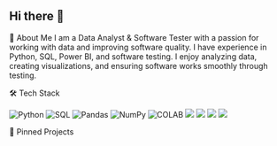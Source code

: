 ## Hi there 👋

<!--
**sangeeta617/sangeeta617** is a ✨ _special_ ✨ repository because its `README.md` (this file) appears on your GitHub profile.

Here are some ideas to get you started:

- 🔭 I’m currently working on ...
- 🌱 I’m currently learning ...
- 👯 I’m looking to collaborate on ...
- 🤔 I’m looking for help with ...
- 💬 Ask me about ...
- 📫 How to reach me: ...
- 😄 Pronouns: ...
- ⚡ Fun fact: ...
-->
🚀 About Me
I am a Data Analyst & Software Tester with a passion for working with data and improving software quality. I have experience in Python, SQL, Power BI, and software testing. I enjoy analyzing data, creating visualizations, and ensuring software works smoothly through testing.

🛠 Tech Stack

<img src="https://img.shields.io/badge/Python-FFD43B?style=for-the-badge&logo=python&logoColor=blue" alt="Python"> <img src="https://img.shields.io/badge/SQL-CC2927?style=for-the-badge&logo=database&logoColor=white" alt="SQL"> <img src="https://img.shields.io/badge/Pandas-150458?style=for-the-badge&logo=pandas&logoColor=white" alt="Pandas">  <img src="https://img.shields.io/badge/NumPy-013243?style=for-the-badge&logo=numpy&logoColor=white" alt="NumPy">  <img src="https://img.shields.io/badge/Colab-F9AB00?style=for-the-badge&logo=googlecolab&color=525252" alt="COLAB"> <img src="https://img.shields.io/badge/Eclipse-2C2255?style=for-the-badge&logo=eclipse&logoColor=white"> <img src="https://img.shields.io/badge/Visual_Studio_Code-0078D4?style=for-the-badge&logo=visual%20studio%20code&logoColor=white"> <img src="https://img.shields.io/badge/Jira-0052CC?style=for-the-badge&logo=Jira&logoColor=white"> <img src="https://img.shields.io/badge/Selenium-43B02A?style=for-the-badge&logo=selenium&logoColor=white">

📌 Pinned Projects


